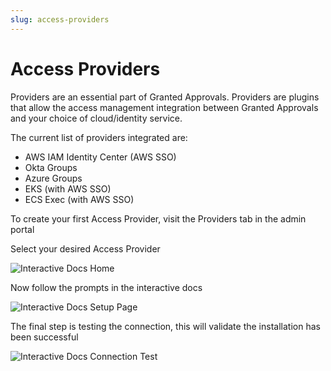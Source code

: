 ```yaml
---
slug: access-providers
---
```


# Access Providers

Providers are an essential part of Granted Approvals. Providers are plugins that allow the access management integration between Granted Approvals and your choice of cloud/identity service.

The current list of providers integrated are:

- AWS IAM Identity Center (AWS SSO)
- Okta Groups
- Azure Groups
- EKS (with AWS SSO)
- ECS Exec (with AWS SSO)

To create your first Access Provider, visit the Providers tab in the admin portal

Select your desired Access Provider

![Interactive Docs Home](/img/providers/interactive-docs-home.png)

Now follow the prompts in the interactive docs

![Interactive Docs Setup Page](/img/providers/interactive-docs.png)

The final step is testing the connection, this will validate the installation has been successful

![Interactive Docs Connection Test](/img/providers/interactive-docs-setup-test.png)